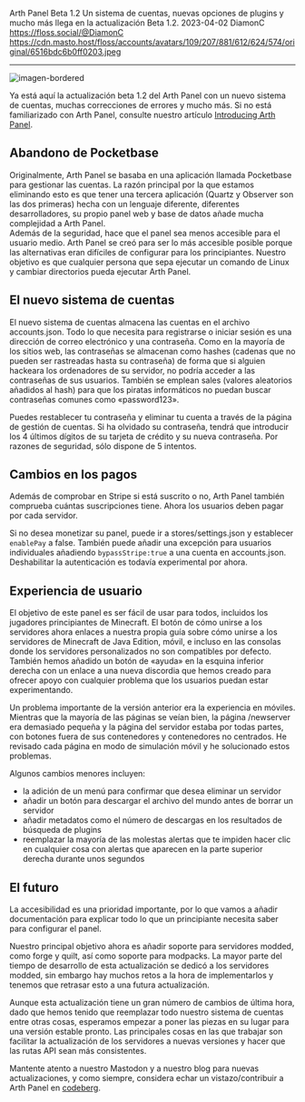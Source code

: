 Arth Panel Beta 1.2 
Un sistema de cuentas, nuevas opciones de plugins y mucho más llega en la actualización Beta 1.2. 
2023-04-02
DiamonC 
https://floss.social/@DiamonC 
https://cdn.masto.host/floss/accounts/avatars/109/207/881/612/624/574/original/6516bdc6b0ff0203.jpeg

---

![imagen-bordered](https://i.imgur.com/WQy6vdr.png)

Ya está aquí la actualización beta 1.2 del Arth Panel con un nuevo sistema de cuentas, muchas correcciones de errores y mucho más. Si no está familiarizado con Arth Panel, consulte nuestro artículo [Introducing Arth Panel](https://arthmc.xyz/blog/introducing-arth-panel).

## Abandono de Pocketbase

Originalmente, Arth Panel se basaba en una aplicación llamada Pocketbase para gestionar las cuentas. La razón principal por la que estamos eliminando esto es que tener una tercera aplicación (Quartz y Observer son las dos primeras) hecha con un lenguaje diferente, diferentes desarrolladores, su propio panel web y base de datos añade mucha complejidad a Arth Panel.  
	Además de la seguridad, hace que el panel sea menos accesible para el usuario medio. Arth Panel se creó para ser lo más accesible posible porque las alternativas eran difíciles de configurar para los principiantes. Nuestro objetivo es que cualquier persona que sepa ejecutar un comando de Linux y cambiar directorios pueda ejecutar Arth Panel.

## El nuevo sistema de cuentas
El nuevo sistema de cuentas almacena las cuentas en el archivo accounts.json. Todo lo que necesita para registrarse o iniciar sesión es una dirección de correo electrónico y una contraseña. Como en la mayoría de los sitios web, las contraseñas se almacenan como hashes (cadenas que no pueden ser rastreadas hasta su contraseña) de forma que si alguien hackeara los ordenadores de su servidor, no podría acceder a las contraseñas de sus usuarios. También se emplean sales (valores aleatorios añadidos al hash) para que los piratas informáticos no puedan buscar contraseñas comunes como «password123».

Puedes restablecer tu contraseña y eliminar tu cuenta a través de la página de gestión de cuentas. Si ha olvidado su contraseña, tendrá que introducir los 4 últimos dígitos de su tarjeta de crédito y su nueva contraseña. Por razones de seguridad, sólo dispone de 5 intentos. 

## Cambios en los pagos
Además de comprobar en Stripe si está suscrito o no, Arth Panel también comprueba cuántas suscripciones tiene. Ahora los usuarios deben pagar por cada servidor.

Si no desea monetizar su panel, puede ir a stores/settings.json y establecer `enablePay` a false. También puede añadir una excepción para usuarios individuales añadiendo `bypassStripe:true` a una cuenta en accounts.json. Deshabilitar la autenticación es todavía experimental por ahora.

## Experiencia de usuario

El objetivo de este panel es ser fácil de usar para todos, incluidos los jugadores principiantes de Minecraft. El botón de cómo unirse a los servidores ahora enlaces a nuestra propia guía sobre cómo unirse a los servidores de Minecraft de Java Edition, móvil, e incluso en las consolas donde los servidores personalizados no son compatibles por defecto. También hemos añadido un botón de «ayuda» en la esquina inferior derecha con un enlace a una nueva discordia que hemos creado para ofrecer apoyo con cualquier problema que los usuarios puedan estar experimentando.

Un problema importante de la versión anterior era la experiencia en móviles. Mientras que la mayoría de las páginas se veían bien, la página /newserver era demasiado pequeña y la página del servidor estaba por todas partes, con botones fuera de sus contenedores y contenedores no centrados. He revisado cada página en modo de simulación móvil y he solucionado estos problemas.

Algunos cambios menores incluyen:  
- la adición de un menú para confirmar que desea eliminar un servidor
- añadir un botón para descargar el archivo del mundo antes de borrar un servidor  
- añadir metadatos como el número de descargas en los resultados de búsqueda de plugins  
- reemplazar la mayoría de las molestas alertas que te impiden hacer clic en cualquier cosa con alertas que aparecen en la parte superior derecha durante unos segundos  

## El futuro
La accesibilidad es una prioridad importante, por lo que vamos a añadir documentación para explicar todo lo que un principiante necesita saber para configurar el panel.

Nuestro principal objetivo ahora es añadir soporte para servidores modded, como forge y quilt, así como soporte para modpacks. La mayor parte del tiempo de desarrollo de esta actualización se dedicó a los servidores modded, sin embargo hay muchos retos a la hora de implementarlos y tenemos que retrasar esto a una futura actualización.

Aunque esta actualización tiene un gran número de cambios de última hora, dado que hemos tenido que reemplazar todo nuestro sistema de cuentas entre otras cosas, esperamos empezar a poner las piezas en su lugar para una versión estable pronto. Las principales cosas en las que trabajar son facilitar la actualización de los servidores a nuevas versiones y hacer que las rutas API sean más consistentes.

 Mantente atento a nuestro Mastodon y a nuestro blog para nuevas actualizaciones, y como siempre, considera echar un vistazo/contribuir a Arth Panel en [codeberg](https://codeberg.org/arth/).
